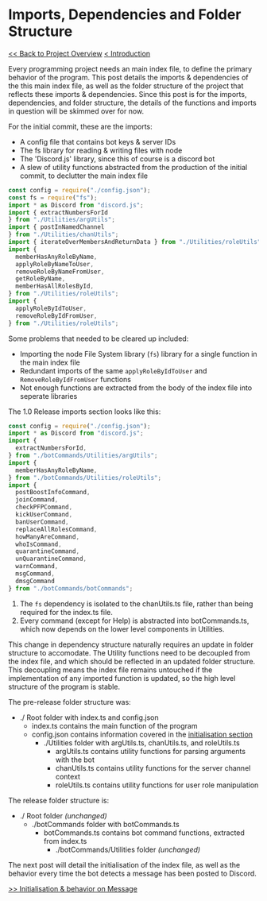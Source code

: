 # Imports, Dependencies and Folder Structure

[<< Back to Project Overview](defenderProject.md)
[< Introduction](introduction.md)

Every programming project needs an main index file, to define the primary behavior of the program. This post details the imports & dependencies of the this main index file, as well as the folder structure of the project that reflects these imports & dependencies. Since this post is for the imports, dependencies, and folder structure, the details of the functions and imports in question will be skimmed over for now.

For the initial commit, these are the imports:
- A config file that contains bot keys & server IDs
- The fs library for reading & writing files with node
- The 'Discord.js' library, since this of course is a discord bot
- A slew of utility functions abstracted from the production of the initial commit, to declutter the main index file

```typescript
const config = require("./config.json");
const fs = require("fs");
import * as Discord from "discord.js";
import { extractNumbersForId 
} from "./Utilities/argUtils";
import { postInNamedChannel 
} from "./Utilities/chanUtils";
import { iterateOverMembersAndReturnData } from "./Utilities/roleUtils";
import {
  memberHasAnyRoleByName,
  applyRoleByNameToUser,
  removeRoleByNameFromUser,
  getRoleByName,
  memberHasAllRolesById,
} from "./Utilities/roleUtils";
import {
  applyRoleByIdToUser,
  removeRoleByIdFromUser,
} from "./Utilities/roleUtils";
```

Some problems that needed to be cleared up included:
- Importing the node File System library (`fs`) library for a single function in the main index file
- Redundant imports of the same `applyRoleByIdToUser` and `RemoveRoleByIdFromUser` functions
- Not enough functions are extracted from the body of the index file into seperate libraries

The 1.0 Release imports section looks like this:

```typescript
const config = require("./config.json");
import * as Discord from "discord.js";
import { 
  extractNumbersForId,
} from "./botCommands/Utilities/argUtils";
import {
  memberHasAnyRoleByName,
} from "./botCommands/Utilities/roleUtils";
import {
  postBoostInfoCommand,
  joinCommand,
  checkPFPCommand,
  kickUserCommand,
  banUserCommand,
  replaceAllRolesCommand,
  howManyAreCommand,
  whoIsCommand,
  quarantineCommand,
  unQuarantineCommand,
  warnCommand,
  msgCommand,
  dmsgCommand
} from "./botCommands/botCommands";
```

1. The `fs` dependency is isolated to the chanUtils.ts file, rather than being required for the index.ts file.
2. Every command (except for Help) is abstracted into botCommands.ts, which now depends on the lower level components in Utilities.

This change in dependency structure naturally requires an update in folder structure to accomodate. The Utility functions need to be decoupled from the index file, and which should be reflected in an updated folder structure. This decoupling means the index file remains untouched if the implementation of any imported function is updated, so the high level structure of the program is stable.

The pre-release folder structure was:

- ./ Root folder with index.ts and config.json
  - index.ts contains the main function of the program
  - config.json contains information covered in the [initialisation section](initialisation.md)
    - ./Utilities folder with argUtils.ts, chanUtils.ts, and roleUtils.ts
      - argUtils.ts contains utility functions for parsing arguments with the bot
      - chanUtils.ts contains utility functions for the server channel context
      - roleUtils.ts contains utility functions for user role manipulation

The release folder structure is:

- ./ Root folder *(unchanged)*
  - ./botCommands folder with botCommands.ts
    - botCommands.ts contains bot command functions, extracted from index.ts
      - ./botCommands/Utilities folder *(unchanged)*
      
The next post will detail the initialisation of the index file, as well as the behavior every time the bot detects a message has been posted to Discord.

[>> Initialisation & behavior on Message](initialisationAndOnMessage.md)
      
